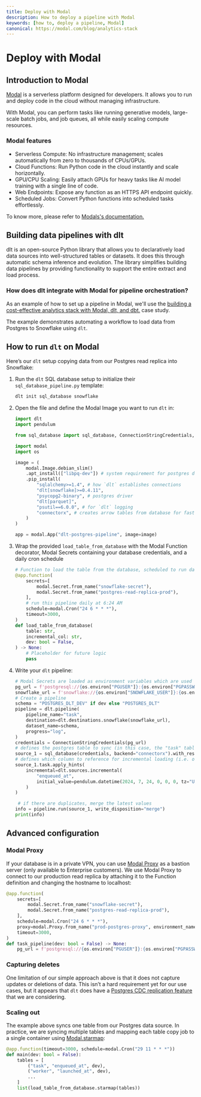 ```yaml
---
title: Deploy with Modal
description: How to deploy a pipeline with Modal
keywords: [how to, deploy a pipeline, Modal]
canonical: https://modal.com/blog/analytics-stack
---
```


# Deploy with Modal

## Introduction to Modal

[Modal](https://modal.com/) is a serverless platform designed for developers. It allows you to run and deploy code in the cloud without managing infrastructure.

With Modal, you can perform tasks like running generative models, large-scale batch jobs, and job queues, all while easily scaling compute resources.

### Modal features

- Serverless Compute: No infrastructure management; scales automatically from zero to thousands of CPUs/GPUs.
- Cloud Functions: Run Python code in the cloud instantly and scale horizontally.
- GPU/CPU Scaling: Easily attach GPUs for heavy tasks like AI model training with a single line of code.
- Web Endpoints: Expose any function as an HTTPS API endpoint quickly.
- Scheduled Jobs: Convert Python functions into scheduled tasks effortlessly.

To know more, please refer to [Modals's documentation.](https://modal.com/docs)

## Building data pipelines with dlt

dlt is an open-source Python library that allows you to declaratively load data sources into well-structured tables or datasets. It does this through automatic schema inference and evolution. The library simplifies building data pipelines by providing functionality to support the entire extract and load process.

### How does dlt integrate with Modal for pipeline orchestration?

As an example of how to set up a pipeline in Modal, we'll use the [building a cost-effective analytics stack with Modal, dlt, and dbt.](https://modal.com/blog/analytics-stack) case study.

The example demonstrates automating a workflow to load data from Postgres to Snowflake using `dlt`.

## How to run `dlt` on Modal

Here’s our `dlt` setup copying data from our Postgres read replica into Snowflake:

1. Run the `dlt` SQL database setup to initialize their `sql_database_pipeline.py` template:
   ```sh
   dlt init sql_database snowflake
   ```
2. Open the file and define the Modal Image you want to run `dlt` in:
   ```py
   import dlt
   import pendulum

   from sql_database import sql_database, ConnectionStringCredentials, sql_table

   import modal
   import os

   image = (
       modal.Image.debian_slim()
       .apt_install(["libpq-dev"]) # system requirement for postgres driver
       .pip_install(
           "sqlalchemy>=1.4", # how `dlt` establishes connections
           "dlt[snowflake]>=0.4.11",
           "psycopg2-binary", # postgres driver
           "dlt[parquet]",
           "psutil==6.0.0", # for `dlt` logging
           "connectorx", # creates arrow tables from database for fast data extraction
       )
   )

   app = modal.App("dlt-postgres-pipeline", image=image)
   ```

3. Wrap the provided `load_table_from_database` with the Modal Function decorator, Modal Secrets containing your database credentials, and a daily cron schedule
   ```py
   # Function to load the table from the database, scheduled to run daily
   @app.function(
       secrets=[
           modal.Secret.from_name("snowflake-secret"),
           modal.Secret.from_name("postgres-read-replica-prod"),
       ],
       # run this pipeline daily at 6:24 AM
       schedule=modal.Cron("24 6 * * *"),
       timeout=3000,
   )
   def load_table_from_database(
       table: str,
       incremental_col: str,
       dev: bool = False,
   ) -> None:
       # Placeholder for future logic
       pass
   ```

4. Write your `dlt` pipeline:
   ```py
   # Modal Secrets are loaded as environment variables which are used here to create the SQLALchemy connection string
   pg_url = f'postgresql://{os.environ["PGUSER"]}:{os.environ["PGPASSWORD"]}@localhost:{os.environ["PGPORT"]}/{os.environ["PGDATABASE"]}'
   snowflake_url = f'snowflake://{os.environ["SNOWFLAKE_USER"]}:{os.environ["SNOWFLAKE_PASSWORD"]}@{os.environ["SNOWFLAKE_ACCOUNT"]}/{os.environ["SNOWFLAKE_DATABASE"]}'
   # Create a pipeline
   schema = "POSTGRES_DLT_DEV" if dev else "POSTGRES_DLT"
   pipeline = dlt.pipeline(
       pipeline_name="task",
       destination=dlt.destinations.snowflake(snowflake_url),
       dataset_name=schema,
       progress="log",
   )
   credentials = ConnectionStringCredentials(pg_url)
   # defines the postgres table to sync (in this case, the "task" table)
   source_1 = sql_database(credentials, backend="connectorx").with_resources("task")
   # defines which column to reference for incremental loading (i.e. only load newer rows)
   source_1.task.apply_hints(
       incremental=dlt.sources.incremental(
           "enqueued_at",
           initial_value=pendulum.datetime(2024, 7, 24, 0, 0, 0, tz="UTC"),
       )
   )

    # if there are duplicates, merge the latest values
   info = pipeline.run(source_1, write_disposition="merge")
   print(info)
   ```

## Advanced configuration
### Modal Proxy

If your database is in a private VPN, you can use [Modal Proxy](https://modal.com/docs/reference/modal.Proxy) as a bastion server (only available to Enterprise customers). We use Modal Proxy to connect to our production read replica by attaching it to the Function definition and changing the hostname to localhost:
```py
@app.function(
    secrets=[
        modal.Secret.from_name("snowflake-secret"),
        modal.Secret.from_name("postgres-read-replica-prod"),
    ],
    schedule=modal.Cron("24 6 * * *"),
    proxy=modal.Proxy.from_name("prod-postgres-proxy", environment_name="main"),
    timeout=3000,
)
def task_pipeline(dev: bool = False) -> None:
    pg_url = f'postgresql://{os.environ["PGUSER"]}:{os.environ["PGPASSWORD"]}@localhost:{os.environ["PGPORT"]}/{os.environ["PGDATABASE"]}'
```

### Capturing deletes

One limitation of our simple approach above is that it does not capture updates or deletions of data. This isn’t a hard requirement yet for our use cases, but it appears that `dlt` does have a [Postgres CDC replication feature](../../dlt-ecosystem/verified-sources/pg_replication) that we are considering.

### Scaling out

The example above syncs one table from our Postgres data source. In practice, we are syncing multiple tables and mapping each table copy job to a single container using [Modal.starmap](https://modal.com/docs/reference/modal.Function#starmap):
```py
@app.function(timeout=3000, schedule=modal.Cron("29 11 * * *"))
def main(dev: bool = False):
    tables = [
        ("task", "enqueued_at", dev),
        ("worker", "launched_at", dev),
        ...
    ]
    list(load_table_from_database.starmap(tables))
```